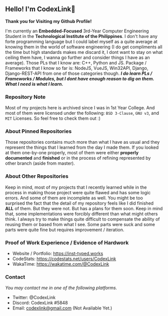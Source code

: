 ## Hello! I'm CodexLink👋
**Thank you for Visiting my Github Profile!**

I'm currently an **Embedded-Focused** 3rd-Year Computer Engineering Student in the **Technological Institute of the Philippines**. I don't have any forte programming language but I could label myself as a quite average at knowing them in the world of software engineering (I do get compliments all the time but high standards makes me discard it, I dont want to stay on what ceiling them have, I wanna go further and consider things I have as an average). Those PLs that I know are: C++, Python and JS. Package / Frameworks that I know so far is: NodeJS, VueJS, Win32API, Django, Django-REST-API from one of those categories though. ***I do learn PLs / Frameworks / Modules, but I dont have enough reason to dig on them. What I need is what I learn.***

### Repository Note
Most of my projects here is archived since I was in 1st Year College. And most of them were licensed under the following: `BSD 3-Clause`, `GNU v3`, and `MIT` Licenses. So feel free to check them out :)

### About Pinned Repositories 
Those repositories contains much more than what I have as usual and they represent the things that I learned from the day I made them. If you looked at them one-by-one properly, most of them were either **properly documented** and **finished** or in the process of refining represented by other branch (aside from master).

### About Other Repositories
Keep in mind, most of my projects that I recently learned while in the process in making those project were quite flawed and has some logic errors. And some of them are incomplete as well. You might be too surprised the fact that the detail of my repository feels like I did finished **ALL** of them. But they were not. But has a plans for them soon. Keep in mind that, some implementations were forcibly different than what might others think. I always try to make things quite difficult to compensate the ability of reusing them or based from what I see. Some parts were suck and some parts were quite fine but requires improvement / iteration.

### Proof of Work Experience / Evidence of Hardwork
- Website / Portfolio: https://inst-typed.works
- CodeStats: https://codestats.net/users/CodexLink
- WakaTime: https://wakatime.com/@CodexLink


### Contact
*You may contact me in one of the following platforms.*
- Twitter: @CodexLink
- Discord: CodexLink #5848
- Email: codexlink@gmail.com (Not Available Yet.)
